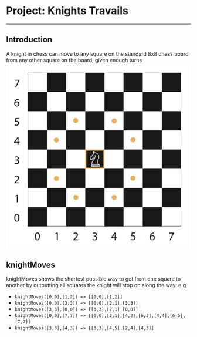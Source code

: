 # Project: Knights Travails
___
## Introduction
A knight in chess can move to any square on the standard 8x8 chess board from any other square on the board, given enough turns
![chess board](./01.png)

## knightMoves
knightMoves shows the shortest possible way to get from one square to another by outputting all squares the knight will stop on along the way.
e.g
- `knightMoves([0,0],[1,2]) => [[0,0],[1,2]]`
- `knightMoves([0,0],[3,3]) => [[0,0],[2,1],[3,3]]`
- `knightMoves([3,3],[0,0]) => [[3,3],[2,1],[0,0]]`
- `knightMoves([0,0],[7,7]) => [[0,0],[2,1],[4,2],[6,3],[4,4],[6,5],[7,7]]`
- `knightMoves([3,3],[4,3]) => [[3,3],[4,5],[2,4],[4,3]]`
